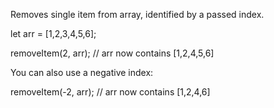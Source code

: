 Removes single item from array, identified by a passed index.

let arr = [1,2,3,4,5,6];

removeItem(2, arr); //  arr now contains [1,2,4,5,6]

You can also use a negative index:

removeItem(-2, arr); // arr now contains [1,2,4,6]
